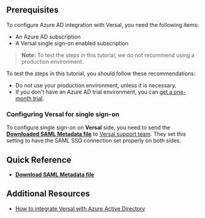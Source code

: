 ## Prerequisites

To configure Azure AD integration with Versal, you need the following items:

- An Azure AD subscription
- A Versal single sign-on enabled subscription

> **Note:**
> To test the steps in this tutorial, we do not recommend using a production environment.

To test the steps in this tutorial, you should follow these recommendations:

- Do not use your production environment, unless it is necessary.
- If you don't have an Azure AD trial environment, you can [get a one-month trial](https://azure.microsoft.com/pricing/free-trial/).

### Configuring Versal for single sign-on

To configure single sign-on on **Versal** side, you need to send the **[Downloaded SAML Metadata file](%metadata:metadataDownloadUrl%)** to [Versal support team](https://support.versal.com/hc/). They set this setting to have the SAML SSO connection set properly on both sides.

## Quick Reference

* **[Download SAML Metadata file](%metadata:metadataDownloadUrl%)**

## Additional Resources

* [How to integrate Versal with Azure Active Directory](https://docs.microsoft.com/azure/active-directory/active-directory-saas-versal-tutorial)
